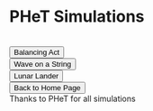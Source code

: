 <html>
<h1>PHeT Simulations</h1>
<br>
<button onclick="window.location.href = 'balance';">Balancing Act</button>
<br> 
<button onclick="window.location.href = 'wave';">Wave on a String</button>
<br>
<button onclick="window.location.href = 'lander';">Lunar Lander</button>
<br>
<button onclick="window.location.href = 'index';">Back to Home Page</button>
<br> 
Thanks to PHeT for all simulations
</html>
